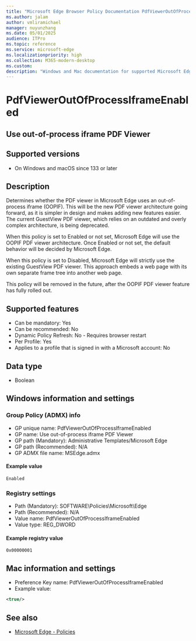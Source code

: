 ```yaml
---
title: "Microsoft Edge Browser Policy Documentation PdfViewerOutOfProcessIframeEnabled"
ms.author: jalam
author: vmliramichael
manager: nuyunzhang
ms.date: 05/01/2025
audience: ITPro
ms.topic: reference
ms.service: microsoft-edge
ms.localizationpriority: high
ms.collection: M365-modern-desktop
ms.custom:
description: "Windows and Mac documentation for supported Microsoft Edge Browser policy: Use out-of-process iframe PDF Viewer"
---
```


<!--THIS FILE IS AUTOMATICALLY GENERATED. MANUAL CHANGES WILL BE OVERWRITTEN.-->
<!--Please contact the Microsoft Edge Manageability team with any questions.-->

# PdfViewerOutOfProcessIframeEnabled

## Use out-of-process iframe PDF Viewer


## Supported versions

- On Windows and macOS since 133 or later

## Description

Determines whether the PDF viewer in Microsoft Edge uses an out-of-process iframe (OOPIF).
This will be the new PDF viewer architecture going forward, as it is simpler in design and makes adding new features easier. The current GuestView PDF viewer, which relies on an outdated and overly complex architecture, is being deprecated.

When this policy is set to Enabled or not set, Microsoft Edge will use the OOPIF PDF viewer architecture. Once Enabled or not set, the default behavior will be decided by Microsoft Edge.

When this policy is set to Disabled, Microsoft Edge will strictly use the existing GuestView PDF viewer. This approach embeds a web page with its own separate frame tree into another web page.

This policy will be removed in the future, after the OOPIF PDF viewer feature has fully rolled out.

## Supported features

- Can be mandatory: Yes
- Can be recommended: No
- Dynamic Policy Refresh: No - Requires browser restart
- Per Profile: Yes
- Applies to a profile that is signed in with a Microsoft account: No

## Data type

- Boolean

## Windows information and settings

### Group Policy (ADMX) info

- GP unique name: PdfViewerOutOfProcessIframeEnabled
- GP name: Use out-of-process iframe PDF Viewer
- GP path (Mandatory): Administrative Templates/Microsoft Edge
- GP path (Recommended): N/A
- GP ADMX file name: MSEdge.admx

#### Example value

```
Enabled
```

### Registry settings

- Path (Mandatory): SOFTWARE\Policies\Microsoft\Edge
- Path (Recommended): N/A
- Value name: PdfViewerOutOfProcessIframeEnabled
- Value type: REG_DWORD

#### Example registry value

```
0x00000001
```


## Mac information and settings

- Preference Key name: PdfViewerOutOfProcessIframeEnabled
- Example value:

```xml
<true/>
```

## See also
- [Microsoft Edge - Policies](../microsoft-edge-policies.md)
